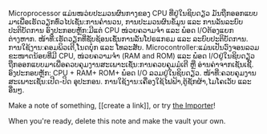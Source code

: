 Microprocessor ແມ່ນໜວ່ຍປະມວນຜົນກາງຂອງ CPU ທີ່ຢູ່ໃນຊິບດຽວ ມັນຖືກອອກແບບມາເພື່ອເຮັດວຽກທົ່ວໄປເຊັ່ນ:ການຄຳນວນ, ການປະມວນຜົນຂໍ້ມູນ ແລະ ການລັນລະບົບປະຕິບັດການ
ອົງປະກອບຫຼັກ:ມີແຕ່ CPU ໜ່ວຍຄວາມຈຳ ແລະ ພ໋ອດ I/Oຕ້ອງແຍກຕ່າງຫາກ.
ໜ້າທີ່:ເຮັດວຽກທີ່ຊັບຊ້ອນເຊັ່ນການລັນໂປຣແກຣມ ແລະ ລະບົບປະຕິບັດການ.
ການໃຊ້ງານ:ຄອມພິວເຕີ,ໂນດບຸ໋ກ ແລະ ໂທລະສັບ.
Microcontroller:ແມ່ນເປັນວົງຈອນລວມຂະໜາດນ້ອຍທີ່ມີ CPU, ໜ່ວຍຄວາມຈຳ (RAM and ROM) ແລະ ພ໋ອດ I/Oຢູ່ໃນຊິບດຽວຖືກອອກແບບມາເພື່ອຄວບຄຸມງານສະເພາະເຊັ່ນ:ການຄວບຄຸມມໍເຕີ ຫຼື ອ່ານຄ່າຈາກເຊັນເຊີ້.
ອົງປະກອບຫຼັກ: CPU + RAM+ ROM+  ພ໋ອດ I/O ລວມຢູ່ໃນຊິບດຽວ.
ໜ້າທີ່:ຄວບຄຸມງານສະເພາະເຊັ່ນ:ເປີດ-ປິດ ອຸປະກອນ.
ການໃຊ້ງານ:ເຄື່ອງໃຊ້ໄຟຟ້າ,ຕູ້ຊັກຜ້າ,ໄມໂຄເວັບ ແລະ ອື່ນໆ.


Make a note of something, [[create a link]], or try [the Importer](https://help.obsidian.md/Plugins/Importer)!

When you're ready, delete this note and make the vault your own.